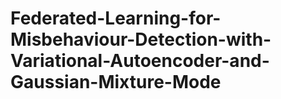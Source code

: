 # Federated-Learning-for-Misbehaviour-Detection-with-Variational-Autoencoder-and-Gaussian-Mixture-Mode